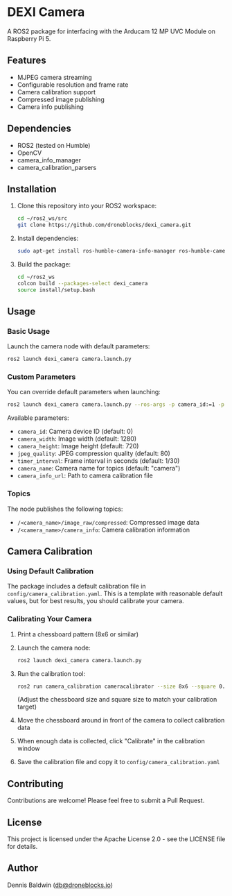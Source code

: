 # DEXI Camera

A ROS2 package for interfacing with the Arducam 12 MP UVC Module on Raspberry Pi 5.

## Features

- MJPEG camera streaming
- Configurable resolution and frame rate
- Camera calibration support
- Compressed image publishing
- Camera info publishing

## Dependencies

- ROS2 (tested on Humble)
- OpenCV
- camera_info_manager
- camera_calibration_parsers

## Installation

1. Clone this repository into your ROS2 workspace:
   ```bash
   cd ~/ros2_ws/src
   git clone https://github.com/droneblocks/dexi_camera.git
   ```

2. Install dependencies:
   ```bash
   sudo apt-get install ros-humble-camera-info-manager ros-humble-camera-calibration-parsers
   ```

3. Build the package:
   ```bash
   cd ~/ros2_ws
   colcon build --packages-select dexi_camera
   source install/setup.bash
   ```

## Usage

### Basic Usage

Launch the camera node with default parameters:
```bash
ros2 launch dexi_camera camera.launch.py
```

### Custom Parameters

You can override default parameters when launching:
```bash
ros2 launch dexi_camera camera.launch.py --ros-args -p camera_id:=1 -p camera_width:=1920 -p camera_height:=1080
```

Available parameters:
- `camera_id`: Camera device ID (default: 0)
- `camera_width`: Image width (default: 1280)
- `camera_height`: Image height (default: 720)
- `jpeg_quality`: JPEG compression quality (default: 80)
- `timer_interval`: Frame interval in seconds (default: 1/30)
- `camera_name`: Camera name for topics (default: "camera")
- `camera_info_url`: Path to camera calibration file

### Topics

The node publishes the following topics:
- `/<camera_name>/image_raw/compressed`: Compressed image data
- `/<camera_name>/camera_info`: Camera calibration information

## Camera Calibration

### Using Default Calibration

The package includes a default calibration file in `config/camera_calibration.yaml`. This is a template with reasonable default values, but for best results, you should calibrate your camera.

### Calibrating Your Camera

1. Print a chessboard pattern (8x6 or similar)
2. Launch the camera node:
   ```bash
   ros2 launch dexi_camera camera.launch.py
   ```

3. Run the calibration tool:
   ```bash
   ros2 run camera_calibration cameracalibrator --size 8x6 --square 0.024 image:=/camera/image_raw
   ```
   (Adjust the chessboard size and square size to match your calibration target)

4. Move the chessboard around in front of the camera to collect calibration data
5. When enough data is collected, click "Calibrate" in the calibration window
6. Save the calibration file and copy it to `config/camera_calibration.yaml`

## Contributing

Contributions are welcome! Please feel free to submit a Pull Request.

## License

This project is licensed under the Apache License 2.0 - see the LICENSE file for details.

## Author

Dennis Baldwin (db@droneblocks.io) 